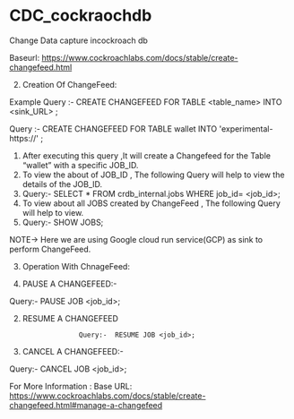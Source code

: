 # CDC_cockraochdb
Change Data capture incockroach db

Baseurl:  https://www.cockroachlabs.com/docs/stable/create-changefeed.html


2.	Creation Of ChangeFeed:


Example Query :-   CREATE CHANGEFEED FOR TABLE <table_name>  INTO  <sink_URL> ;


Query :-  CREATE CHANGEFEED FOR TABLE wallet INTO 'experimental- https://<URL LINK>' ;

1.	After executing this query ,It will create a Changefeed for the Table “wallet” with a specific JOB_ID.												
2.	To view the about of JOB_ID , The following Query will help to view the details of the JOB_ID.												
3.	Query:-  SELECT * FROM crdb_internal.jobs WHERE job_id= <job_id>;				
4.	To view about all JOBS created by ChangeFeed , The following Query will help to view.		
5.	Query:- SHOW JOBS;

NOTE-> Here we are using Google cloud run service(GCP) as sink to perform ChangeFeed.



3.	Operation With ChnageFeed:


1.	PAUSE A CHANGEFEED:-

Query:-  PAUSE JOB <job_id>;

2.	RESUME A CHANGEFEED

                      Query:-  RESUME JOB <job_id>;

3. CANCEL A CHANGEFEED:-

Query:- CANCEL JOB <job_id>;






For More Information :
Base URL: https://www.cockroachlabs.com/docs/stable/create-changefeed.html#manage-a-changefeed
